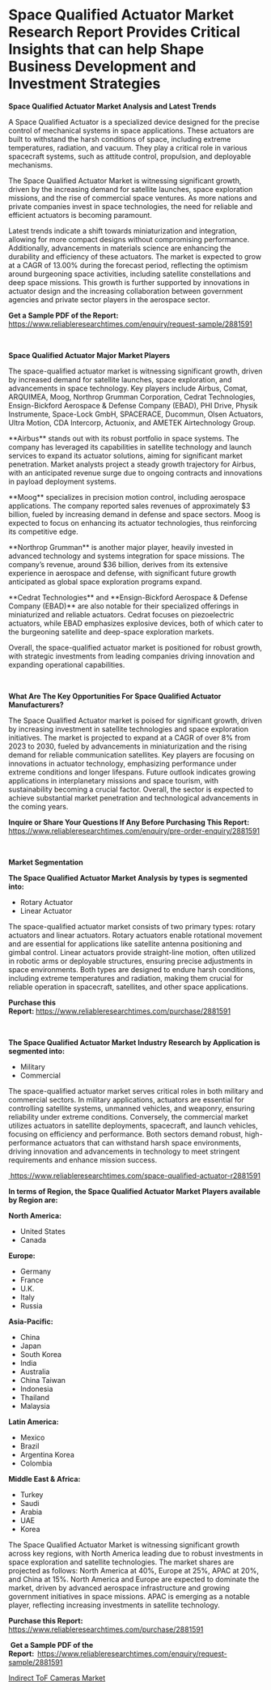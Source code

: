 <p><h1>Space Qualified Actuator Market Research Report Provides Critical Insights that can help Shape Business Development and Investment Strategies</h1></p><p><strong>Space Qualified Actuator Market Analysis and Latest Trends</strong></p>
<p><p>A Space Qualified Actuator is a specialized device designed for the precise control of mechanical systems in space applications. These actuators are built to withstand the harsh conditions of space, including extreme temperatures, radiation, and vacuum. They play a critical role in various spacecraft systems, such as attitude control, propulsion, and deployable mechanisms. </p><p>The Space Qualified Actuator Market is witnessing significant growth, driven by the increasing demand for satellite launches, space exploration missions, and the rise of commercial space ventures. As more nations and private companies invest in space technologies, the need for reliable and efficient actuators is becoming paramount. </p><p>Latest trends indicate a shift towards miniaturization and integration, allowing for more compact designs without compromising performance. Additionally, advancements in materials science are enhancing the durability and efficiency of these actuators. The market is expected to grow at a CAGR of 13.00% during the forecast period, reflecting the optimism around burgeoning space activities, including satellite constellations and deep space missions. This growth is further supported by innovations in actuator design and the increasing collaboration between government agencies and private sector players in the aerospace sector.</p></p>
<p><strong>Get a Sample PDF of the Report:&nbsp;</strong> <a href="https://www.reliableresearchtimes.com/enquiry/request-sample/2881591?utm_campaign=3264&utm_medium=2&utm_source=Github&utm_content=ia&utm_term=12032025&utm_id=space-qualified-actuator">https://www.reliableresearchtimes.com/enquiry/request-sample/2881591</a></p>
<p>&nbsp;</p>
<p><strong>Space Qualified Actuator Major Market Players</strong></p>
<p><p>The space-qualified actuator market is witnessing significant growth, driven by increased demand for satellite launches, space exploration, and advancements in space technology. Key players include Airbus, Comat, ARQUIMEA, Moog, Northrop Grumman Corporation, Cedrat Technologies, Ensign-Bickford Aerospace & Defense Company (EBAD), PHI Drive, Physik Instrumente, Space-Lock GmbH, SPACERACE, Ducommun, Olsen Actuators, Ultra Motion, CDA Intercorp, Actuonix, and AMETEK Airtechnology Group.</p><p>**Airbus** stands out with its robust portfolio in space systems. The company has leveraged its capabilities in satellite technology and launch services to expand its actuator solutions, aiming for significant market penetration. Market analysts project a steady growth trajectory for Airbus, with an anticipated revenue surge due to ongoing contracts and innovations in payload deployment systems.</p><p>**Moog** specializes in precision motion control, including aerospace applications. The company reported sales revenues of approximately $3 billion, fueled by increasing demand in defense and space sectors. Moog is expected to focus on enhancing its actuator technologies, thus reinforcing its competitive edge.</p><p>**Northrop Grumman** is another major player, heavily invested in advanced technology and systems integration for space missions. The company’s revenue, around $36 billion, derives from its extensive experience in aerospace and defense, with significant future growth anticipated as global space exploration programs expand.</p><p>**Cedrat Technologies** and **Ensign-Bickford Aerospace & Defense Company (EBAD)** are also notable for their specialized offerings in miniaturized and reliable actuators. Cedrat focuses on piezoelectric actuators, while EBAD emphasizes explosive devices, both of which cater to the burgeoning satellite and deep-space exploration markets.</p><p>Overall, the space-qualified actuator market is positioned for robust growth, with strategic investments from leading companies driving innovation and expanding operational capabilities.</p></p>
<p>&nbsp;</p>
<p><strong>What Are The Key Opportunities For Space Qualified Actuator Manufacturers?</strong></p>
<p><p>The Space Qualified Actuator market is poised for significant growth, driven by increasing investment in satellite technologies and space exploration initiatives. The market is projected to expand at a CAGR of over 8% from 2023 to 2030, fueled by advancements in miniaturization and the rising demand for reliable communication satellites. Key players are focusing on innovations in actuator technology, emphasizing performance under extreme conditions and longer lifespans. Future outlook indicates growing applications in interplanetary missions and space tourism, with sustainability becoming a crucial factor. Overall, the sector is expected to achieve substantial market penetration and technological advancements in the coming years.</p></p>
<p><strong>Inquire or Share Your Questions If Any Before Purchasing This Report:</strong> <a href="https://www.reliableresearchtimes.com/enquiry/pre-order-enquiry/2881591?utm_campaign=3264&utm_medium=2&utm_source=Github&utm_content=ia&utm_term=12032025&utm_id=space-qualified-actuator">https://www.reliableresearchtimes.com/enquiry/pre-order-enquiry/2881591</a></p>
<p>&nbsp;</p>
<p><strong>Market Segmentation</strong></p>
<p><strong>The Space Qualified Actuator Market Analysis by types is segmented into:</strong></p>
<p><ul><li>Rotary Actuator</li><li>Linear Actuator</li></ul></p>
<p><p>The space-qualified actuator market consists of two primary types: rotary actuators and linear actuators. Rotary actuators enable rotational movement and are essential for applications like satellite antenna positioning and gimbal control. Linear actuators provide straight-line motion, often utilized in robotic arms or deployable structures, ensuring precise adjustments in space environments. Both types are designed to endure harsh conditions, including extreme temperatures and radiation, making them crucial for reliable operation in spacecraft, satellites, and other space applications.</p></p>
<p><strong>Purchase this Report:&nbsp;</strong><a href="https://www.reliableresearchtimes.com/purchase/2881591?utm_campaign=3264&utm_medium=2&utm_source=Github&utm_content=ia&utm_term=12032025&utm_id=space-qualified-actuator">https://www.reliableresearchtimes.com/purchase/2881591</a></p>
<p>&nbsp;</p>
<p><strong>The Space Qualified Actuator Market Industry Research by Application is segmented into:</strong></p>
<p><ul><li>Military</li><li>Commercial</li></ul></p>
<p><p>The space-qualified actuator market serves critical roles in both military and commercial sectors. In military applications, actuators are essential for controlling satellite systems, unmanned vehicles, and weaponry, ensuring reliability under extreme conditions. Conversely, the commercial market utilizes actuators in satellite deployments, spacecraft, and launch vehicles, focusing on efficiency and performance. Both sectors demand robust, high-performance actuators that can withstand harsh space environments, driving innovation and advancements in technology to meet stringent requirements and enhance mission success.</p></p>
<p><a href="https://www.reliableresearchtimes.com/space-qualified-actuator-r2881591?utm_campaign=3264&utm_medium=2&utm_source=Github&utm_content=ia&utm_term=12032025&utm_id=space-qualified-actuator">&nbsp;https://www.reliableresearchtimes.com/space-qualified-actuator-r2881591</a></p>
<p><strong>In terms of Region, the Space Qualified Actuator Market Players available by Region are:</strong></p>
<p>
    <p> <strong> North America: </strong>
        <ul>
            <li>United States</li>
            <li>Canada</li>
        </ul>
        </p> 
    <p> <strong> Europe: </strong>
        <ul>
            <li>Germany</li>
            <li>France</li>
            <li>U.K.</li>
            <li>Italy</li>
            <li>Russia</li>
        </ul>
        </p> 
    <p> <strong> Asia-Pacific: </strong>
        <ul>
            <li>China</li>
            <li>Japan</li>
            <li>South Korea</li>
            <li>India</li>
            <li>Australia</li>
            <li>China Taiwan</li>
            <li>Indonesia</li>
            <li>Thailand</li>
            <li>Malaysia</li>
        </ul>
        </p> 
    <p> <strong> Latin America: </strong>
        <ul>
            <li>Mexico</li>
            <li>Brazil</li>
            <li>Argentina Korea</li>
            <li>Colombia</li>
        </ul>
        </p> 
    <p> <strong> Middle East & Africa: </strong>
        <ul>
            <li>Turkey</li>
            <li>Saudi</li>
            <li>Arabia</li>
            <li>UAE</li>
            <li>Korea</li>
        </ul>
    </p>
    </p>
<p><p>The Space Qualified Actuator Market is witnessing significant growth across key regions, with North America leading due to robust investments in space exploration and satellite technologies. The market shares are projected as follows: North America at 40%, Europe at 25%, APAC at 20%, and China at 15%. North America and Europe are expected to dominate the market, driven by advanced aerospace infrastructure and growing government initiatives in space missions. APAC is emerging as a notable player, reflecting increasing investments in satellite technology.</p></p>
<p><strong>Purchase this Report: </strong><a href="https://www.reliableresearchtimes.com/purchase/2881591?utm_campaign=3264&utm_medium=2&utm_source=Github&utm_content=ia&utm_term=12032025&utm_id=space-qualified-actuator">https://www.reliableresearchtimes.com/purchase/2881591</a></p>
<p>&nbsp;<strong>Get a Sample PDF of the Report:&nbsp;&nbsp;</strong><a href="https://www.reliableresearchtimes.com/enquiry/request-sample/2881591?utm_campaign=3264&utm_medium=2&utm_source=Github&utm_content=ia&utm_term=12032025&utm_id=space-qualified-actuator">https://www.reliableresearchtimes.com/enquiry/request-sample/2881591</a></p>
<p><strong></strong></p>
<p><p><a href="https://github.com/pidlisseas/Market-Research-Report-List-1/blob/main/indirect-tof-cameras-market.md?utm_campaign=3264&utm_medium=2&utm_source=Github&utm_content=ia&utm_term=12032025&utm_id=space-qualified-actuator">Indirect ToF Cameras Market</a></p></p>